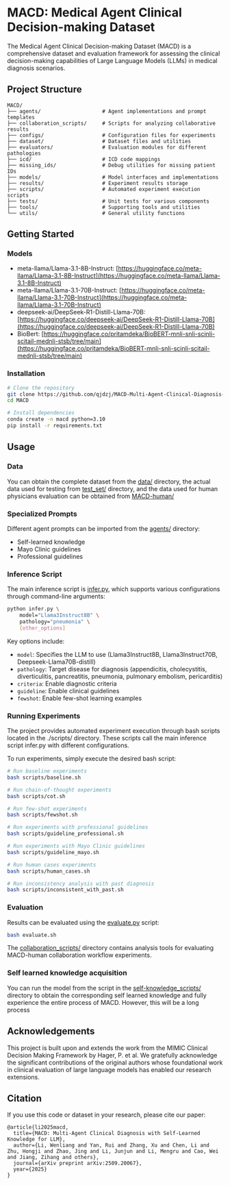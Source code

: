 # MACD: Medical Agent Clinical Decision-making Dataset

The Medical Agent Clinical Decision-making Dataset (MACD) is a comprehensive dataset and evaluation framework for assessing the clinical decision-making capabilities of Large Language Models (LLMs) in medical diagnosis scenarios.

## Project Structure

```
MACD/
├── agents/                    # Agent implementations and prompt templates
├── collaboration_scripts/     # Scripts for analyzing collaborative results
├── configs/                   # Configuration files for experiments
├── dataset/                   # Dataset files and utilities
├── evaluators/                # Evaluation modules for different pathologies
├── icd/                       # ICD code mappings
├── missing_ids/               # Debug utilities for missing patient IDs
├── models/                    # Model interfaces and implementations
├── results/                   # Experiment results storage
├── scripts/                   # Automated experiment execution scripts
├── tests/                     # Unit tests for various components
├── tools/                     # Supporting tools and utilities
└── utils/                     # General utility functions
```

## Getting Started

### Models
- meta-llama/Llama-3.1-8B-Instruct: [https://huggingface.co/meta-llama/Llama-3.1-8B-Instruct](https://huggingface.co/meta-llama/Llama-3.1-8B-Instruct)
- meta-llama/Llama-3.1-70B-Instruct: [https://huggingface.co/meta-llama/Llama-3.1-70B-Instruct](https://huggingface.co/meta-llama/Llama-3.1-70B-Instruct)
- deepseek-ai/DeepSeek-R1-Distill-Llama-70B: [https://huggingface.co/deepseek-ai/DeepSeek-R1-Distill-Llama-70B](https://huggingface.co/deepseek-ai/DeepSeek-R1-Distill-Llama-70B)
- BioBert: [https://huggingface.co/pritamdeka/BioBERT-mnli-snli-scinli-scitail-mednli-stsb/tree/main](https://huggingface.co/pritamdeka/BioBERT-mnli-snli-scinli-scitail-mednli-stsb/tree/main)


### Installation

```bash
# Clone the repository
git clone https://github.com/qjdzj/MACD-Multi-Agent-Clinical-Diagnosis-with-Self-Learned-Knowledge-for-LLM.git
cd MACD

# Install dependencies
conda create -n macd python=3.10
pip install -r requirements.txt
```

## Usage

### Data

You can obtain the complete dataset from the [data/](./MACD-data/) directory, the actual data used for testing from [test_set/](./MACD-data/test_set/) directory, and the data used for human physicians evaluation can be obtained from [MACD-human/](./MACD-data/MACD-human/)


### Specialized Prompts

Different agent prompts can be imported from the [agents/](./agents/) directory:
- Self-learned knowledge
- Mayo Clinic guidelines
- Professional guidelines

### Inference Script

The main inference script is [infer.py](./infer.py), which supports various configurations through command-line arguments:

```bash
python infer.py \
    model="Llama3Instruct8B" \
    pathology="pneumonia" \
    [other_options]
```

Key options include:
- `model`: Specifies the LLM to use (Llama3Instruct8B, Llama3Instruct70B, Deepseek-Llama70B-distill)
- `pathology`: Target disease for diagnosis (appendicitis, cholecystitis, diverticulitis, pancreatitis, pneumonia, pulmonary embolism, pericarditis)
- `criteria`: Enable diagnostic criteria
- `guideline`: Enable clinical guidelines
- `fewshot`: Enable few-shot learning examples

### Running Experiments

The project provides automated experiment execution through bash scripts located in the ./scripts/ directory. These scripts call the main inference script infer.py with different configurations.

To run experiments, simply execute the desired bash script:

```bash
# Run baseline experiments
bash scripts/baseline.sh

# Run chain-of-thought experiments
bash scripts/cot.sh

# Run few-shot experiments
bash scripts/fewshot.sh

# Run experiments with professional guidelines
bash scripts/guideline_professional.sh

# Run experiments with Mayo Clinic guidelines
bash scripts/guideline_mayo.sh

# Run human cases experiments
bash scripts/human_cases.sh

# Run inconsistency analysis with past diagnosis
bash scripts/inconsistent_with_past.sh
```


### Evaluation

Results can be evaluated using the [evaluate.py](./evaluate.py) script:

```bash
bash evaluate.sh
```

The [collaboration_scripts/](./collaboration_scripts/) directory contains analysis tools for evaluating MACD-human collaboration workflow experiments.

### Self learned knowledge acquisition

You can run the model from the script in the [self-knowledge_scripts/](./self-knowledge_scripts/) directory to obtain the corresponding self learned knowledge and fully experience the entire process of MACD. However, this will be a long process

## Acknowledgements

This project is built upon and extends the work from the MIMIC Clinical Decision Making Framework by Hager, P. et al. We gratefully acknowledge the significant contributions of the original authors whose foundational work in clinical evaluation of large language models has enabled our research extensions.

## Citation

If you use this code or dataset in your research, please cite our paper:

```
@article{li2025macd,
  title={MACD: Multi-Agent Clinical Diagnosis with Self-Learned Knowledge for LLM},
  author={Li, Wenliang and Yan, Rui and Zhang, Xu and Chen, Li and Zhu, Hongji and Zhao, Jing and Li, Junjun and Li, Mengru and Cao, Wei and Jiang, Zihang and others},
  journal={arXiv preprint arXiv:2509.20067},
  year={2025}
}
```